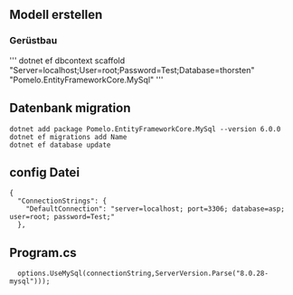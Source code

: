 ## Modell erstellen

### Gerüstbau 
'''
dotnet ef dbcontext scaffold "Server=localhost;User=root;Password=Test;Database=thorsten" "Pomelo.EntityFrameworkCore.MySql"
'''
## Datenbank migration

```
dotnet add package Pomelo.EntityFrameworkCore.MySql --version 6.0.0
dotnet ef migrations add Name
dotnet ef database update 
```
## config Datei 
```
{
  "ConnectionStrings": {
    "DefaultConnection": "server=localhost; port=3306; database=asp; user=root; password=Test;"
  },

```

## Program.cs

```
  options.UseMySql(connectionString,ServerVersion.Parse("8.0.28-mysql")));


```

